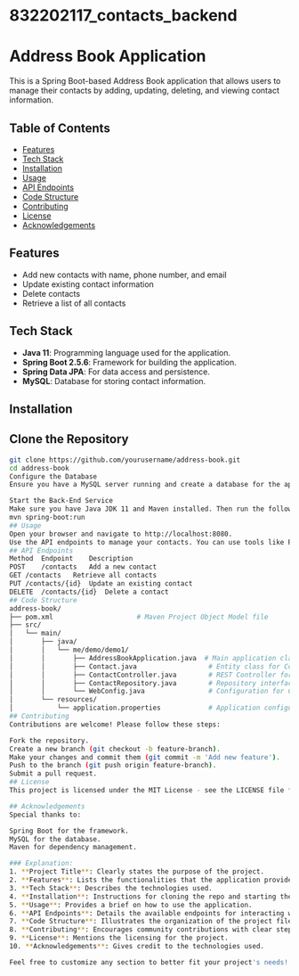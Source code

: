 # 832202117_contacts_backend
# Address Book Application

This is a Spring Boot-based Address Book application that allows users to manage their contacts by adding, updating, deleting, and viewing contact information.

## Table of Contents

- [Features](#features)
- [Tech Stack](#tech-stack)
- [Installation](#installation)
- [Usage](#usage)
- [API Endpoints](#api-endpoints)
- [Code Structure](#code-structure)
- [Contributing](#contributing)
- [License](#license)
- [Acknowledgements](#acknowledgements)

## Features

- Add new contacts with name, phone number, and email
- Update existing contact information
- Delete contacts
- Retrieve a list of all contacts

## Tech Stack

- **Java 11**: Programming language used for the application.
- **Spring Boot 2.5.6**: Framework for building the application.
- **Spring Data JPA**: For data access and persistence.
- **MySQL**: Database for storing contact information.

## Installation

## Clone the Repository

```bash
git clone https://github.com/yourusername/address-book.git
cd address-book
Configure the Database
Ensure you have a MySQL server running and create a database for the application. Update your application.properties file with your MySQL credentials.

Start the Back-End Service
Make sure you have Java JDK 11 and Maven installed. Then run the following command in the project directory:
mvn spring-boot:run
## Usage
Open your browser and navigate to http://localhost:8080.
Use the API endpoints to manage your contacts. You can use tools like Postman or curl for testing.
## API Endpoints
Method	Endpoint	Description
POST	/contacts	Add a new contact
GET	/contacts	Retrieve all contacts
PUT	/contacts/{id}	Update an existing contact
DELETE	/contacts/{id}	Delete a contact
## Code Structure
address-book/
├── pom.xml                     # Maven Project Object Model file
├── src/
│   └── main/
│       ├── java/
│       │   └── me/demo/demo1/
│       │       ├── AddressBookApplication.java  # Main application class
│       │       ├── Contact.java                  # Entity class for Contact
│       │       ├── ContactController.java        # REST Controller for Contact management
│       │       ├── ContactRepository.java        # Repository interface for Contact
│       │       └── WebConfig.java                # Configuration for CORS
│       └── resources/
│           └── application.properties            # Application configuration
## Contributing
Contributions are welcome! Please follow these steps:

Fork the repository.
Create a new branch (git checkout -b feature-branch).
Make your changes and commit them (git commit -m 'Add new feature').
Push to the branch (git push origin feature-branch).
Submit a pull request.
## License
This project is licensed under the MIT License - see the LICENSE file for details.

## Acknowledgements
Special thanks to:

Spring Boot for the framework.
MySQL for the database.
Maven for dependency management.

### Explanation:
1. **Project Title**: Clearly states the purpose of the project.
2. **Features**: Lists the functionalities that the application provides.
3. **Tech Stack**: Describes the technologies used.
4. **Installation**: Instructions for cloning the repo and starting the application.
5. **Usage**: Provides a brief on how to use the application.
6. **API Endpoints**: Details the available endpoints for interacting with the application.
7. **Code Structure**: Illustrates the organization of the project files.
8. **Contributing**: Encourages community contributions with clear steps.
9. **License**: Mentions the licensing for the project.
10. **Acknowledgements**: Gives credit to the technologies used.

Feel free to customize any section to better fit your project's needs!
